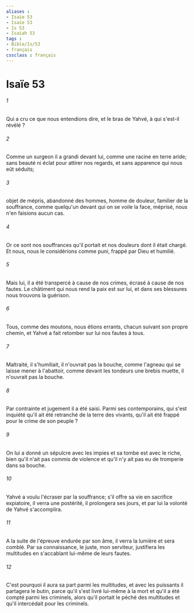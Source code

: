 ```yaml
---
aliases : 
- Isaïe 53
- Isaïe 53
- Is 53
- Isaiah 53
tags : 
- Bible/Is/53
- français
cssclass : français
---
```


# Isaïe 53

###### 1
Qui a cru ce que nous entendions dire, et le bras de Yahvé, à qui s'est-il révélé ? 
###### 2
Comme un surgeon il a grandi devant lui, comme une racine en terre aride; sans beauté ni éclat pour attirer nos regards, et sans apparence qui nous eût séduits; 
###### 3
objet de mépris, abandonné des hommes, homme de douleur, familier de la souffrance, comme quelqu'un devant qui on se voile la face, méprisé, nous n'en faisions aucun cas. 
###### 4
Or ce sont nos souffrances qu'il portait et nos douleurs dont il était chargé. Et nous, nous le considérions comme puni, frappé par Dieu et humilié. 
###### 5
Mais lui, il a été transpercé à cause de nos crimes, écrasé à cause de nos fautes. Le châtiment qui nous rend la paix est sur lui, et dans ses blessures nous trouvons la guérison. 
###### 6
Tous, comme des moutons, nous étions errants, chacun suivant son propre chemin, et Yahvé a fait retomber sur lui nos fautes à tous. 
###### 7
Maltraité, il s'humiliait, il n'ouvrait pas la bouche, comme l'agneau qui se laisse mener à l'abattoir, comme devant les tondeurs une brebis muette, il n'ouvrait pas la bouche. 
###### 8
Par contrainte et jugement il a été saisi. Parmi ses contemporains, qui s'est inquiété qu'il ait été retranché de la terre des vivants, qu'il ait été frappé pour le crime de son peuple ? 
###### 9
On lui a donné un sépulcre avec les impies et sa tombe est avec le riche, bien qu'il n'ait pas commis de violence et qu'il n'y ait pas eu de tromperie dans sa bouche. 
###### 10
Yahvé a voulu l'écraser par la souffrance; s'il offre sa vie en sacrifice expiatoire, il verra une postérité, il prolongera ses jours, et par lui la volonté de Yahvé s'accomplira. 
###### 11
A la suite de l'épreuve endurée par son âme, il verra la lumière et sera comblé. Par sa connaissance, le juste, mon serviteur, justifiera les multitudes en s'accablant lui-même de leurs fautes. 
###### 12
C'est pourquoi il aura sa part parmi les multitudes, et avec les puissants il partagera le butin, parce qu'il s'est livré lui-même à la mort et qu'il a été compté parmi les criminels, alors qu'il portait le péché des multitudes et qu'il intercédait pour les criminels. 
